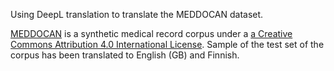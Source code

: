 Using DeepL translation to translate the MEDDOCAN dataset.

[MEDDOCAN](https://github.com/PlanTL-GOB-ES/SPACCC_MEDDOCAN) is a synthetic medical record corpus under a [a Creative Commons Attribution 4.0 International License](https://creativecommons.org/licenses/by/4.0/). Sample of the test set of the corpus has been translated to English (GB) and Finnish.